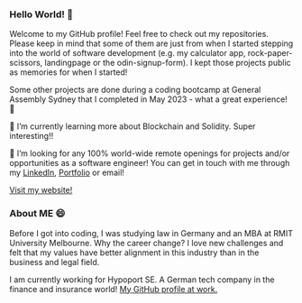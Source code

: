 ### Hello World! 👋

Welcome to my GitHub profile! Feel free to check out my repositories. Please keep in mind that some of them are just from when I started stepping into the world of software development (e.g. my calculator app, rock-paper-scissors, landingpage or the odin-signup-form). I kept those projects public as memories for when I started!

Some other projects are done during a coding bootcamp at General Assembly Sydney that I completed in May 2023 - what a great experience! 🔭

🌱 I’m currently learning more about Blockchain and Solidity. Super interesting!!

🤔 I’m looking for any 100% world-wide remote openings for projects and/or opportunities as a software engineer! You can get in touch with me through my <a href="https://www.linkedin.com/in/falko-kammel/" target="_blank">LinkedIn</a>, <a href="http://falko-kammel.dev/" target="_blank">Portfolio</a> or email!

<a href="http://falko-kammel.dev/" target="_blank">Visit my website!</a>

### About ME 😄

Before I got into coding, I was studying law in Germany and an MBA at RMIT University Melbourne. Why the career change? I love new challenges and felt that my values have better alignment in this industry than in the business and legal field. 

I am currently working for Hypoport SE. A German tech company in the finance and insurance world! 
<a href="https://github.com/FalkoKammel" target="_blank">My GitHub profile at work.</a>
